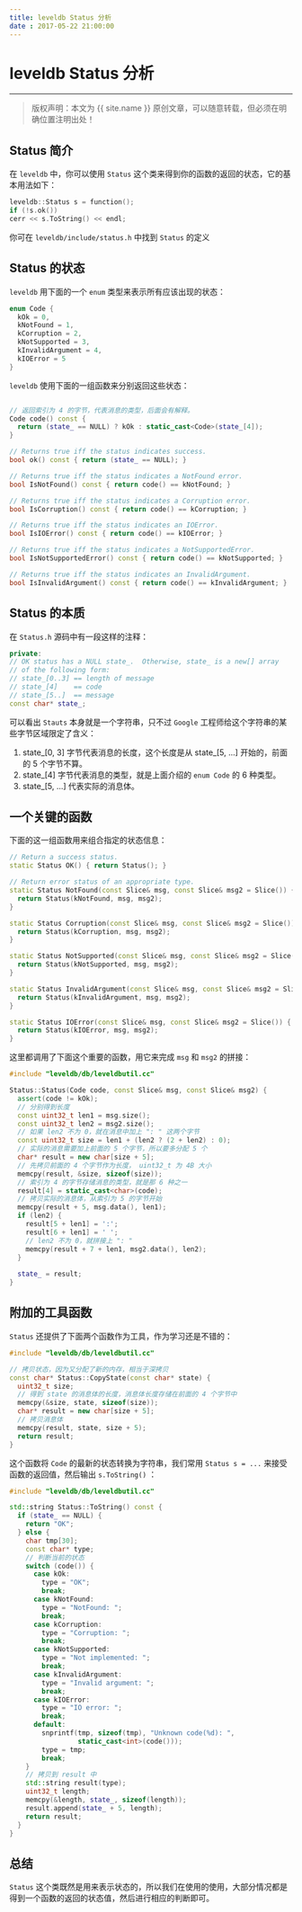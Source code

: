 ```yaml
---
title: leveldb Status 分析
date : 2017-05-22 21:00:00
---
```


# leveldb Status 分析 
***

> 版权声明：本文为 {{ site.name }} 原创文章，可以随意转载，但必须在明确位置注明出处！ 

## Status 简介



在 `leveldb` 中，你可以使用 `Status` 这个类来得到你的函数的返回的状态，它的基本用法如下：

```cpp
leveldb::Status s = function();
if (!s.ok()) 
cerr << s.ToString() << endl;
```

你可在 `leveldb/include/status.h` 中找到 `Status` 的定义


## Status 的状态

`leveldb` 用下面的一个 `enum` 类型来表示所有应该出现的状态：
```cpp
enum Code {
  kOk = 0,
  kNotFound = 1,
  kCorruption = 2,
  kNotSupported = 3,
  kInvalidArgument = 4,
  kIOError = 5
}
```

`leveldb` 使用下面的一组函数来分别返回这些状态：
```cpp

// 返回索引为 4 的字节，代表消息的类型，后面会有解释。
Code code() const {
  return (state_ == NULL) ? kOk : static_cast<Code>(state_[4]);
}

// Returns true iff the status indicates success.
bool ok() const { return (state_ == NULL); }

// Returns true iff the status indicates a NotFound error.
bool IsNotFound() const { return code() == kNotFound; }

// Returns true iff the status indicates a Corruption error.
bool IsCorruption() const { return code() == kCorruption; }

// Returns true iff the status indicates an IOError.
bool IsIOError() const { return code() == kIOError; }

// Returns true iff the status indicates a NotSupportedError.
bool IsNotSupportedError() const { return code() == kNotSupported; }

// Returns true iff the status indicates an InvalidArgument.
bool IsInvalidArgument() const { return code() == kInvalidArgument; }
```


## Status 的本质

在 `Status.h` 源码中有一段这样的注释：
```cpp
private:
// OK status has a NULL state_.  Otherwise, state_ is a new[] array
// of the following form:
// state_[0..3] == length of message
// state_[4]    == code
// state_[5..]  == message
const char* state_;

```

可以看出 `Stauts` 本身就是一个字符串，只不过 `Google` 工程师给这个字符串的某些字节区域限定了含义：
1. state_[0, 3] 字节代表消息的长度，这个长度是从 state_[5, ...] 开始的，前面的 5 个字节不算。
2. state_[4] 字节代表消息的类型，就是上面介绍的 `enum Code` 的 6 种类型。
3. state_[5, ...] 代表实际的消息体。

## 一个关键的函数

下面的这一组函数用来组合指定的状态信息：
```cpp
// Return a success status.
static Status OK() { return Status(); }

// Return error status of an appropriate type.
static Status NotFound(const Slice& msg, const Slice& msg2 = Slice()) {
  return Status(kNotFound, msg, msg2);
}

static Status Corruption(const Slice& msg, const Slice& msg2 = Slice()) {
  return Status(kCorruption, msg, msg2);
}

static Status NotSupported(const Slice& msg, const Slice& msg2 = Slice()) {
  return Status(kNotSupported, msg, msg2);
}

static Status InvalidArgument(const Slice& msg, const Slice& msg2 = Slice()) {
  return Status(kInvalidArgument, msg, msg2);
}

static Status IOError(const Slice& msg, const Slice& msg2 = Slice()) {
  return Status(kIOError, msg, msg2);
}
```

这里都调用了下面这个重要的函数，用它来完成 `msg` 和 `msg2` 的拼接：
```cpp
#include "leveldb/db/leveldbutil.cc"

Status::Status(Code code, const Slice& msg, const Slice& msg2) {
  assert(code != kOk);
  // 分别得到长度
  const uint32_t len1 = msg.size();
  const uint32_t len2 = msg2.size();
  // 如果 len2 不为 0，就在消息中加上 ": " 这两个字节
  const uint32_t size = len1 + (len2 ? (2 + len2) : 0);
  // 实际的消息需要加上前面的 5 个字节，所以要多分配 5 个
  char* result = new char[size + 5];
  // 先拷贝前面的 4 个字节作为长度， uint32_t 为 4B 大小
  memcpy(result, &size, sizeof(size));
  // 索引为 4 的字节存储消息的类型，就是那 6 种之一
  result[4] = static_cast<char>(code);
  // 拷贝实际的消息体，从索引为 5 的字节开始
  memcpy(result + 5, msg.data(), len1);
  if (len2) {
    result[5 + len1] = ':';
    result[6 + len1] = ' ';
    // len2 不为 0，就拼接上 ": "
    memcpy(result + 7 + len1, msg2.data(), len2);
  }
  
  state_ = result;
}
```


## 附加的工具函数


`Status` 还提供了下面两个函数作为工具，作为学习还是不错的：

```cpp
#include "leveldb/db/leveldbutil.cc"

// 拷贝状态，因为又分配了新的内存，相当于深拷贝
const char* Status::CopyState(const char* state) {
  uint32_t size;
  // 得到 state 的消息体的长度，消息体长度存储在前面的 4 个字节中
  memcpy(&size, state, sizeof(size));
  char* result = new char[size + 5];
  // 拷贝消息体
  memcpy(result, state, size + 5);
  return result;
}

```

这个函数将 `Code` 的最新的状态转换为字符串，我们常用 `Status s = ...` 来接受函数的返回值，然后输出 `s.ToString()` ：
```cpp
#include "leveldb/db/leveldbutil.cc"

std::string Status::ToString() const {
  if (state_ == NULL) {
    return "OK";
  } else {
    char tmp[30];
    const char* type;
	// 判断当前的状态
    switch (code()) {
      case kOk:
        type = "OK";
        break;
      case kNotFound:
        type = "NotFound: ";
        break;
      case kCorruption:
        type = "Corruption: ";
        break;
      case kNotSupported:
        type = "Not implemented: ";
        break;
      case kInvalidArgument:
        type = "Invalid argument: ";
        break;
      case kIOError:
        type = "IO error: ";
        break;
      default:
        snprintf(tmp, sizeof(tmp), "Unknown code(%d): ",
                 static_cast<int>(code()));
        type = tmp;
        break;
    }
    // 拷贝到 result 中
    std::string result(type);
    uint32_t length;
    memcpy(&length, state_, sizeof(length));
    result.append(state_ + 5, length);
    return result;
  }
}
```


## 总结

`Status` 这个类既然是用来表示状态的，所以我们在使用的使用，大部分情况都是得到一个函数的返回的状态值，然后进行相应的判断即可。

